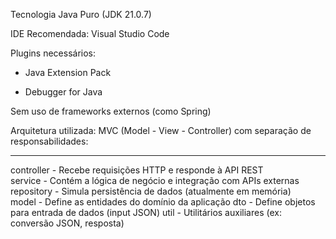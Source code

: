 Tecnologia
Java Puro (JDK 21.0.7)

IDE Recomendada: Visual Studio Code

Plugins necessários:

- Java Extension Pack

- Debugger for Java

Sem uso de frameworks externos (como Spring)

Arquitetura utilizada:
MVC (Model - View - Controller) com separação de responsabilidades:

*****************************************************************
controller - Recebe requisições HTTP e responde à API REST	
service - Contém a lógica de negócio e integração com APIs externas	
repository - Simula persistência de dados (atualmente em memória)	
model -	Define as entidades do domínio da aplicação	
dto	- Define objetos para entrada de dados (input JSON)
util - Utilitários auxiliares (ex: conversão JSON, resposta)